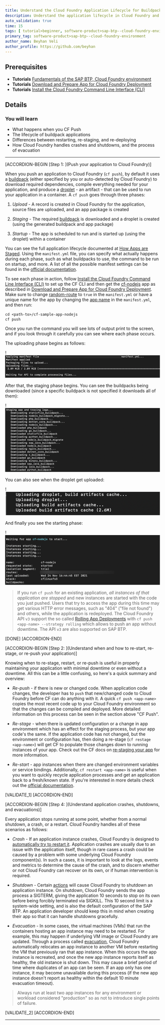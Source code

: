 ```yaml
---
title: Understand the Cloud Foundry Application Lifecycle for Buildpack Applications
description: Understand the application lifecycle in Cloud Foundry and what happens when you cf push.
auto_validation: true
time: 15
tags: [ tutorial>beginner, software-product>sap-btp--cloud-foundry-environment]
primary_tag: software-product>sap-btp--cloud-foundry-environment
author_name: Beyhan Veli
author_profile: https://github.com/beyhan
---
```


## Prerequisites
 - **Tutorials** [Fundamentals of the SAP BTP, Cloud Foundry environment](cp-cf-fundamentals)
 - **Tutorials** [Download and Prepare App for Cloud Foundry Deployment](cp-cf-dev-01-prepare-app)
 - **Tutorials** [Install the Cloud Foundry Command Line Interface (CLI)](cp-cf-download-cli)


## Details
### You will learn
  - What happens when you CF Push
  - The lifecycle of buildpack applications
  - Differences between restarting, re-staging, and re-deploying
  - How Cloud Foundry handles crashes and shutdowns, and the process of evacuation

---
[ACCORDION-BEGIN [Step 1: ](Push your application to Cloud Foundry)]

When you push an application to Cloud Foundry (`cf push`), by default it uses a [buildpack](https://docs.cloudfoundry.org/buildpacks/) (either specified by you or auto-detected by Cloud Foundry) to download required dependencies, compile everything needed for your application, and produce a [droplet](https://docs.cloudfoundry.org/concepts/glossary.html) - an artifact - that can be used to run your application in a container. A `cf push` goes through three phases:

  1. _Upload_ - A record is created in Cloud Foundry for the application, source files are uploaded, and an app package is created

  2. _Staging_ - The required [buildpack](https://docs.cloudfoundry.org/buildpacks/) is downloaded and a droplet is created (using the generated buildpack and app package)

  3. _Startup_ - The app is scheduled to run and is started up (using the droplet) within a container

You can see the full application lifecycle documented at [How Apps are Staged](https://docs.cloudfoundry.org/concepts/how-applications-are-staged.html). Using the `manifest.yml` file, you can specify what actually happens during each phase, such as what buildpacks to use, the command to be run on startup, and more. A list of all the possible manifest settings can be found in the [official documentation](https://docs.cloudfoundry.org/devguide/deploy-apps/manifest-attributes.html).

To see each phase in action, follow [Install the Cloud Foundry Command Line Interface (CLI)](cp-cf-download-cli) to set up the CF CLI and then get the [cf-nodejs](https://github.com/SAP-samples/cf-sample-app-nodejs) app as described in [Download and Prepare App for Cloud Foundry Deployment](cp-cf-dev-01-prepare-app). Make sure to change [random-route](https://github.com/SAP-samples/cf-sample-app-nodejs/blob/8c5da6ab1b56323a9febbc67216a12c58f1c784f/manifest.yml#L6) to `true` in the `manifest.yml` or have a unique name for the app by changing the [app name](https://github.com/SAP-samples/cf-sample-app-nodejs/blob/8c5da6ab1b56323a9febbc67216a12c58f1c784f/manifest.yml#L3) in the `manifest.yml`, and then run:

```
cd <path-to>/cf-sample-app-nodejs
cf push
```

Once you run the command you will see lots of output print to the screen, and if you look through it carefully you can see where each phase occurs.

The uploading phase begins as follows:

!![Uploading](uploading-phase.png)

After that, the staging phase begins. You can see the buildpacks being downloaded (since a specific buildpack is not specified it downloads all of them):

!![Staging Begins](staging-phase.png)

You can also see when the droplet get uploaded:

!![Droplet uploaded](droplet-uploaded.png)

And finally you see the starting phase:

!![Application starting](starting-phase.png)

> If you run `cf push` for an existing application, _all instances of that application are stopped_ and new instances are started with the code you just pushed. Users that try to access the app during this time may get various HTTP error messages, such as "404" ("file not found") and others, while the application is redeployed. The Cloud Foundry API `v3` support the so called [Rolling App Deployments](https://docs.cloudfoundry.org/devguide/deploy-apps/rolling-deploy.html) with `cf push <app-name> --strategy rolling` which allows to push an app without downtime. The API `v3` are also supported on SAP BTP.

[DONE]
[ACCORDION-END]

[ACCORDION-BEGIN [Step 2: ](Understand when and how to re-start, re-stage, or re-push your application)]

Knowing when to re-stage, restart, or re-push is useful in properly maintaining your application with minimal downtime or even without a downtime. All this can be a little confusing, so here's a quick summary and overview:

- _Re-push_ - if there is new or changed code. When application code changes, the developer has to `push` that new/changed code to Cloud Foundry before CF can do anything with it. A quick `cf push <app-name>` copies the most recent code up to your Cloud Foundry environment so that the changes can be compiled and deployed. More detailed information on this process can be seen in the section above "CF Push".

- _Re-stage_ - when there is updated configuration or a change in app environment which has an effect for the staging process, but your app code's the same. If the application code has not changed, but the environment or configuration has, then doing a re-stage (`cf restage <app-name>`) will get CF to populate those changes down to running instances of your app. Check out the CF docs on [re-staging your app](https://docs.cloudfoundry.org/devguide/deploy-apps/start-restart-restage.html#restage) for more information.

- _Re-start_ - app instances when there are changed environment variables or service bindings. Additionally, `cf restart <app-name>` is useful when you want to quickly recycle application processes and get an application back to a fresh/known state. If you're interested in more details check out the [official documentation](https://docs.cloudfoundry.org/devguide/deploy-apps/start-restart-restage.html#restart).


[VALIDATE_1]
[ACCORDION-END]

[ACCORDION-BEGIN [Step 4: ](Understand application crashes, shutdowns, and evacuations)]

Every application stops running at some point, whether from a normal shutdown, a crash, or a restart. Cloud Foundry handles all of these scenarios as follows:

- _Crash_ - If an application instance crashes, Cloud Foundry is designed to [automatically try to restart it](https://docs.cloudfoundry.org/devguide/deploy-apps/app-lifecycle.html#crash-events). Application crashes are usually due to an issue with the application itself, though in rare cases a crash could be caused by a problem with some underlying Cloud Foundry component(s). In such a cases, it is important to look at the logs, events and metrics to determine the cause of the crash, and to discern whether or not Cloud Foundry can recover on its own, or if human intervention is required.

- _Shutdown_ - Certain [actions](https://docs.cloudfoundry.org/devguide/deploy-apps/app-lifecycle.html#shutdown) will cause Cloud Foundry to shutdown an application instance. On shutdown, Cloud Foundry sends the app process a SIGTERM, giving the application 10 seconds to stop on its own before being forcibly terminated via SIGKILL. This 10 second limit is a system-wide setting, and is also the default configuration of the SAP BTP. An application developer should keep this in mind when creating their app so that it can handle shutdowns gracefully.

- _Evacuation_ - In some cases, the virtual machines (VMs) that run the containers hosting an app instance may need to be restarted. For example, this may happen if underlying VM image or Cloud Foundry are updated. Through a process called [evacuation](https://docs.cloudfoundry.org/devguide/deploy-apps/app-lifecycle.html#evacuation), Cloud Foundry automatically relocates an app instance to another VM before restarting the VM that previously ran that app instance. When this occurs the app instance is recreated, and once the new app instance reports itself as healthy, the old instance is shut down. This may cause a brief period of time where duplicates of an app can be seen. If an app only has one instance, it may become unavailable during this process (if the new app instance doesn't report as healthy within the default 10 minute evacuation timeout).

> Always run at least two app instances for any environment or workload considered "production" so as not to introduce single points of failure.

[VALIDATE_2]
[ACCORDION-END]


---
